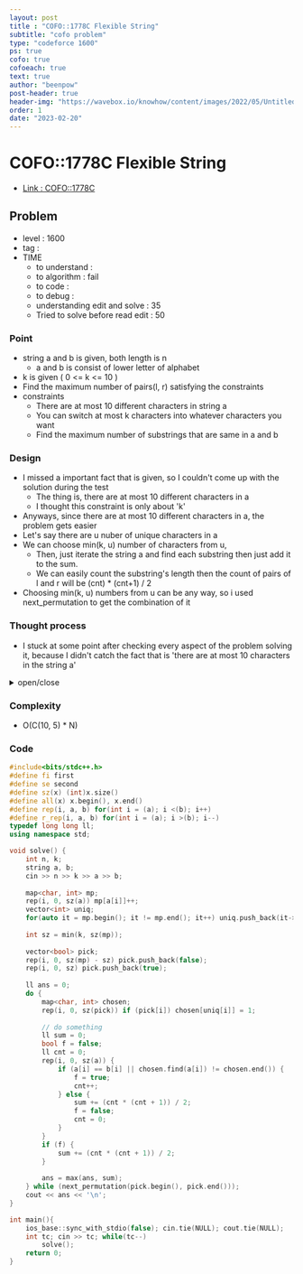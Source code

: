 ```yaml
---
layout: post
title : "COFO::1778C Flexible String"
subtitle: "cofo problem"
type: "codeforce 1600"
ps: true
cofo: true
cofoeach: true
text: true
author: "beenpow"
post-header: true
header-img: "https://wavebox.io/knowhow/content/images/2022/05/Untitled.010.png"
order: 1
date: "2023-02-20"
---
```

# COFO::1778C Flexible String
- [Link : COFO::1778C](https://codeforces.com/contest/1778/problem/C)


## Problem 

- level : 1600
- tag : 
- TIME
  - to understand    : 
  - to algorithm     : fail
  - to code          : 
  - to debug         : 
  - understanding edit and solve :  35
  - Tried to solve before read edit : 50

### Point
- string a and b is given, both length is n
  - a and b is consist of lower letter of alphabet
- k is given ( 0 <= k <= 10 )
- Find the maximum number of pairs(l, r) satisfying the constraints
- constraints
  - There are at most 10 different characters in string a
  - You can switch at most k characters into whatever characters you want
  - Find the maximum number of substrings that are same in a and b

### Design
- I missed a important fact that is given, so I couldn't come up with the solution during the test
  - The thing is, there are at most 10 different characters in a
  - I thought this constraint is only about 'k'
- Anyways, since there are at most 10 different characters in a, the problem gets easier
- Let's say there are u nuber of unique characters in a
- We can choose min(k, u) number of characters from u,
  - Then, just iterate the string a and find each substring then just add it to the sum.
  - We can easily count the substring's length then the count of pairs of l and r will be (cnt) * (cnt+1) / 2
- Choosing min(k, u) numbers from u can be any way, so i used next_permutation to get the combination of it

### Thought process
- I stuck at some point after checking every aspect of the problem solving it, because I didn't catch the fact that is 'there are at most 10 characters in the string a' 

<details>
<summary> open/close </summary>

<!-- above empty line should exist -->

```cpp
. substring 이 일치하는 갯수가 최대가 되어야한다.
. 따라서 선택의 순간에, 이미 최장 일치 substring 에 하나 더 연결하는것이
  . 홀로 떨어져있는 애에 연결하는 것보다 더 낫다.

. 예를 들어서 증명해보자.
. b = abcdefghi

	1. x bcd xx gh x

현재 상태에서 k = 1 이라고 해보자.
( x 는 임의로 써놓은 것이고, 모두 다른 알파벳이고 b와 일치하지 않는다고
 우선 가정하자.)

. xbcd -> abcd 로 만든 경우
	. a
	. ab
	. abc
	. abcd
=> + 4


. xgh -> fgh 로 만든 경우
	. f
	. fg
	. fgh
=> + 3

==> 따라서,
- 연속으로 일치하는 substring 을 ss 라고 해보자.
- ss 가 모두 떨어져있는 경우, 가장 긴 길이의 ss 를 선택하는 것이 합리적이다.
==================================================

* 다른 의문들을 여전히 해결해야한다.
. ss1 ss2 ss3 가 있을때, 이들 사이에 있는 불일치 갯수가 서로 다른 경우 어느 방향으로 진행하는것이 합리적인가?
. ex) [ss1(len = 3)] [ss2(len = 2)] [ss3(len = 1)] 
			 2개              1개
	
	위 예처럼, ss1 과 ss2 사이에 불일치 문자가 2개 존재하고,
	ss2 와  ss3 사이에 불일치 문자가 1개 존재한다 치자.
	
	. k = 1 일때, 
	.. ss1 과 ss2 사이에 있는 문자열 하나를 일치시키는 경우
		-> ss1 에 붙어있는 애를 바꿔야함
		-> + 4
	.. ss2 와 ss3 사이에 있는 문자열 하나를 일치시키는 경우
		-> abXd -> abcd
		-> + 4
		
	(번외) .. ss3 의 길이가 2인 경우
		-> + 5
	
=> 즉, 단순히 가장 긴 ss 에 붙어있는 불일치 캐릭터를 선택하는 것보다,
    . 불일치 캐릭터의 위치 i 를 일치시켰을때, 해당 i가 포함되는 ss 가 전체 ss중 가장 긴 길이가 되게 하는 i를 선택해야함.
    . 즉, 합병되었을때 최장길이되는게 짱이다~~

=====================================================
* 이번에 봐야할 의문은 set 이 중복된 문자열은 신경쓰지 않는다는 점.
-> 이게 매우 tricky 해보임.
-> set 의 사이즈 k 가 최대 10이라는 점이 명시되어있음.
-> 26C10 = 5,311,735 = 5 * 10^6

=> 알파벳  26 개 중에 k개를 선택해서 진행해본다 ?
-> 근데 string 의 길이가 10^5임.
-> 따라서 솔루션이 O(N) 보다 작아야 이 경우가 가능함
	- 이 경우, Q 에 들어갈 알파벳이 이미 선정되었기 때문에
	- string a 에서 해당 알파벳인 경우 모두 b와 일치하게 변경하면 됨.
	- 그리고, 일치하는 길이를 통해 substring 의 갯수를 구한다.
	- -> O(N)

  -> 위 알고리즘의 복잡도를 줄일 수만 있다면, 가장 간단한 방법일것 같은데,,,
=> 딱히 안 떠오름



=====================================================================
* How to solve it?
1. 단순하게 ss 를 미리 다 구하고, 이들을 연결할 수 있는 최대 위치를 찾아간다.
  . 이걸 어떻게 찾지?
  . ss1 ss2 ss3 ss4 .. 를 미리 구해두고,
  . ss[i] 와 ss[i+1] 사이 간격에 필요한 알파벳의 갯수를 알아내고,,,,
  -> 근데 이건 아무리 생각해도,, 알파벳이 겹치는 걸 허용하는 Set 때문에 예외가 너무 많이 생길 듯함.
  -> 깔끔하지 않은 솔루션 같음
	-> 예를 들어서, 최소 k 사용으로 가장 최장 길이를 찾아야하는가? 최대 k 사용으로 가장 최장 길이를 찾아야하는가?
	->  즉, k를 적절히 쪼개서 하는게 좋은가? 아니면 하나를 통째로 써서 최장길이를 만드는게 좋은가?
	-> 다 해봐야 알 수 있다~

2. 알파벳 26개중 k개 선택하는게 가장 simple 하고, 이게 정해일 것 같은 느낌이 든다.
  . 남은 13분을 이 해답 찾는데만 생각해보자.
  . 현재 O(N) 이 걸리는 solution 부분
    . string a 를 순회하면서, Q 에 있는 알파벳인 경우 b 와 일치하는 알파벳으로 변경한다.
    . string a 와 b를 같이 비교하면서, ss의 길이를 찾고 해당 ss로 발생하는 substring 의 갯수를 ans 에 더해준다.

=> 근데 이걸 O(N) 미만으로 만들 수 있을까?
단순히 봐도, 알파벳 하나로만 이루어진 배열이라고 하면, a 를 b 로 바꾸는데만 O(N) 이 사용됨.
=> 근데 이건 어떤 솔루션을 사용하더라도 마찬가지임
=> 알파벳 변경 하고, 길이 체크하면 이미 TLE 임... 뭔가 휴리스틱한 규칙이 있거나 할듯한데,,

* random thoughts
. 알파벳 별로 벡터를 만들어서 각 위치를 미리 파악해둔다.

```

</details>

### Complexity
- O(C(10, 5) * N)

### Code

```cpp
#include<bits/stdc++.h>
#define fi first
#define se second
#define sz(x) (int)x.size()
#define all(x) x.begin(), x.end()
#define rep(i, a, b) for(int i = (a); i <(b); i++)
#define r_rep(i, a, b) for(int i = (a); i >(b); i--)
typedef long long ll;
using namespace std;

void solve() {
    int n, k;
    string a, b;
    cin >> n >> k >> a >> b;
    
    map<char, int> mp;
    rep(i, 0, sz(a)) mp[a[i]]++;
    vector<int> uniq;
    for(auto it = mp.begin(); it != mp.end(); it++) uniq.push_back(it->first);
    
    int sz = min(k, sz(mp));
    
    vector<bool> pick;
    rep(i, 0, sz(mp) - sz) pick.push_back(false);
    rep(i, 0, sz) pick.push_back(true);
    
    ll ans = 0;
    do {
        map<char, int> chosen;
        rep(i, 0, sz(pick)) if (pick[i]) chosen[uniq[i]] = 1;
        
        // do something
        ll sum = 0;
        bool f = false;
        ll cnt = 0;
        rep(i, 0, sz(a)) {
            if (a[i] == b[i] || chosen.find(a[i]) != chosen.end()) {
                f = true;
                cnt++;
            } else {
                sum += (cnt * (cnt + 1)) / 2;
                f = false;
                cnt = 0;
            }
        }
        if (f) {
            sum += (cnt * (cnt + 1)) / 2;
        }
        
        ans = max(ans, sum);
    } while (next_permutation(pick.begin(), pick.end()));
    cout << ans << '\n';
}

int main(){
    ios_base::sync_with_stdio(false); cin.tie(NULL); cout.tie(NULL);
    int tc; cin >> tc; while(tc--)
        solve();
    return 0;
}
```
